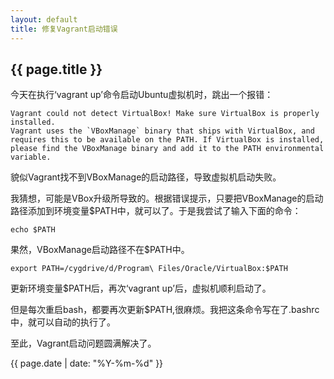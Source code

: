 ```yaml
---
layout: default
title: 修复Vagrant启动错误
---
```

{{ page.title }}
----------------

今天在执行‘vagrant up’命令启动Ubuntu虚拟机时，跳出一个报错：

```
Vagrant could not detect VirtualBox! Make sure VirtualBox is properly installed.
Vagrant uses the `VBoxManage` binary that ships with VirtualBox, and requires this to be available on the PATH. If VirtualBox is installed, please find the VBoxManage binary and add it to the PATH environmental variable.
```

貌似Vagrant找不到VBoxManage的启动路径，导致虚拟机启动失败。

我猜想，可能是VBox升级所导致的。根据错误提示，只要把VBoxManage的启动路径添加到环境变量$PATH中，就可以了。于是我尝试了输入下面的命令：

```
echo $PATH 
```

果然，VBoxManage启动路径不在$PATH中。

```
export PATH=/cygdrive/d/Program\ Files/Oracle/VirtualBox:$PATH
```

更新环境变量$PATH后，再次‘vagrant up’后，虚拟机顺利启动了。

但是每次重启bash，都要再次更新$PATH,很麻烦。我把这条命令写在了.bashrc中，就可以自动的执行了。

至此，Vagrant启动问题圆满解决了。

{{ page.date | date: "%Y-%m-%d" }}
